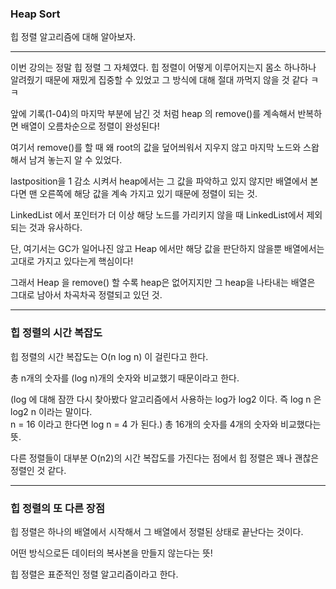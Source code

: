 ### Heap Sort

힙 정렬 알고리즘에 대해 알아보자.

---

이번 강의는 정말 힙 정렬 그 자체였다. 힙 정렬이 어떻게 이루어지는지 몸소 하나하나 알려줬기 때문에 재밌게 집중할 수 있었고 그 방식에 대해 절대 까먹지 않을 것 같다 ㅋㅋ

앞에 기록(1-04)의 마지막 부분에 남긴 것 처럼 heap 의 remove()를 계속해서 반복하면 배열이 오름차순으로 정렬이 완성된다!

여기서 remove()를 할 때 왜 root의 값을 덮어씌워서 지우지 않고 마지막 노드와 스왑해서 남겨 놓는지 알 수 있었다.

lastposition을 1 감소 시켜서 heap에서는 그 값을 파악하고 있지 않지만 배열에서 본다면 맨 오른쪽에 해당 값을 계속 가지고 있기 때문에 정렬이 되는 것.

LinkedList 에서 포인터가 더 이상 해당 노드를 가리키지 않을 때 LinkedList에서 제외되는 것과 유사하다.

단, 여기서는 GC가 일어나진 않고 Heap 에서만 해당 값을 판단하지 않을뿐 배열에서는 고대로 가지고 있다는게 핵심이다!

그래서 Heap 을 remove() 할 수록 heap은 없어지지만 그 heap을 나타내는 배열은 그대로 남아서 차곡차곡 정렬되고 있던 것.

---

### 힙 정렬의 시간 복잡도

힙 정렬의 시간 복잡도는 O(n log n) 이 걸린다고 한다.

총 n개의 숫자를 (log n)개의 숫자와 비교했기 때문이라고 한다. 

(log 에 대해 잠깐 다시 찾아봤다 알고리즘에서 사용하는 log가 log2 이다. 즉 log n 은 log2 n 이라는 말이다.<br>
n = 16 이라고 한다면 log n = 4 가 된다.) 총 16개의 숫자를 4개의 숫자와 비교했다는 뜻.

다른 정렬들이 대부분 O(n2)의 시간 복잡도를 가진다는 점에서 힙 정렬은 꽤나 괜찮은 정렬인 것 같다.

---

### 힙 정렬의 또 다른 장점

힙 정렬은 하나의 배열에서 시작해서 그 배열에서 정렬된 상태로 끝난다는 것이다.

어떤 방식으로든 데이터의 복사본을 만들지 않는다는 뜻!

힙 정렬은 표준적인 정렬 알고리즘이라고 한다.
